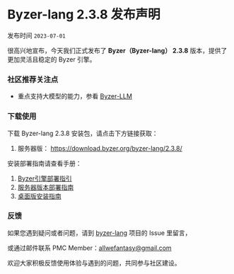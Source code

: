# Byzer-lang 2.3.8 发布声明

发布时间 `2023-07-01`

很高兴地宣布，今天我们正式发布了 **Byzer（Byzer-lang） 2.3.8** 版本，提供了更加灵活且稳定的 Byzer 引擎。



### 社区推荐关注点

- 重点支持大模型的能力，参看 [Byzer-LLM](https://docs.byzer.org/#/byzer-lang/zh-cn/byzer-llm/README)



### 下载使用

下载 Byzer-lang 2.3.8 安装包，请点击下方链接获取：

1. 服务器版：  https://download.byzer.org/byzer-lang/2.3.8/



安装部署指南请查看手册： 

1. [Byzer引擎部署指引](https://docs.byzer.org/#/byzer-lang/zh-cn/installation/README)
2. [服务器版本部署指南](https://zhuanlan.zhihu.com/p/603377880)
3. [桌面版安装指南](https://zhuanlan.zhihu.com/p/603399058)



### 反馈

如果您遇到疑问或者问题，请到 [byzer-lang](https://github.com/byzer-org/byzer-lang) 项目的 Issue 里留言，

或通过邮件联系 PMC Member：allwefantasy@gmail.com

欢迎大家积极反馈使用体验与遇到的问题，共同参与社区建设。


